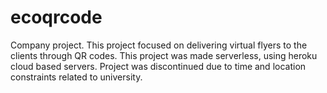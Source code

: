 # ecoqrcode
Company project. This project focused on delivering virtual flyers to the clients through QR codes. 
This project was made serverless, using heroku cloud based servers. Project was discontinued due to time and location constraints related to university. 
